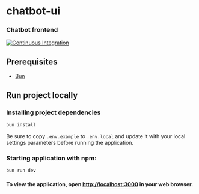 chatbot-ui
==========

### Chatbot frontend

[![Continuous Integration](https://github.com/jbence1994-ai/chatbot-ui/actions/workflows/build.yaml/badge.svg)](https://github.com/jbence1994-ai/chatbot-ui/actions/workflows/build.yaml)

Prerequisites
-------------

- [Bun](https://bun.com/get)

Run project locally
-------------------

### Installing project dependencies

```bash
bun install
```

Be sure to copy `.env.example` to `.env.local` and update it with your local settings parameters before running the
application.

### Starting application with npm:

```bash
bun run dev
```

#### To view the application, open [http://localhost:3000](http://localhost:3000) in your web browser.
